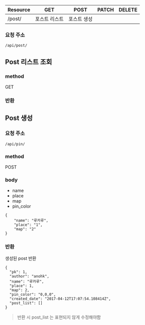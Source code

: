 Resource | GET | POST | PATCH | DELETE | 
--- | --- | --- | --- | --- |
/post/ | 포스트 리스트 | 포스트 생성 |  |  |

### 요청 주소
`/api/post/`

## Post 리스트 조회

### method
GET

### 반환


## Post 생성
### 요청 주소
`/api/pin/`

### method
POST

### body
- name
- place
- map
- pin_color

```
{
	"name": "루카루",
	"place": "1",
	"map": "2"
}
```

### 반환
생성된 post 반환

```
{
  "pk": 1,
  "author": "anohk",
  "name": "루카루",
  "place": 1,
  "map": 2,
  "pin_color": "0,0,0",
  "created_date": "2017-04-12T17:07:54.108414Z",
  "post_list": []
}
```

> 반환 시 post_list 는 표현되지 않게 수정해야함